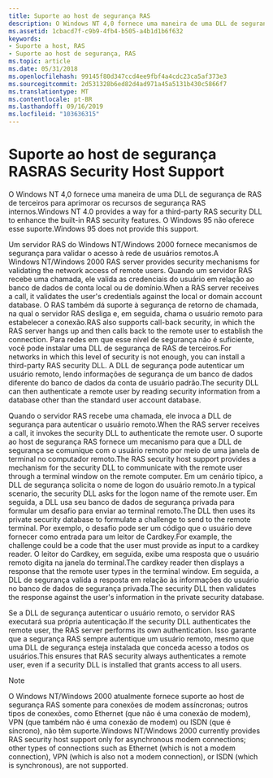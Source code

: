 ```yaml
---
title: Suporte ao host de segurança RAS
description: O Windows NT 4,0 fornece uma maneira de uma DLL de segurança de RAS de terceiros para aprimorar os recursos de segurança RAS internos. O Windows 95 não oferece esse suporte.
ms.assetid: 1cbacd7f-c9b9-4fb4-b505-a4b1d1b6f632
keywords:
- Suporte a host, RAS
- Suporte ao host de segurança, RAS
ms.topic: article
ms.date: 05/31/2018
ms.openlocfilehash: 99145f80d347ccd4ee9fbf4a4cdc23ca5af373e3
ms.sourcegitcommit: 2d531328b6ed82d4ad971a45a5131b430c5866f7
ms.translationtype: MT
ms.contentlocale: pt-BR
ms.lasthandoff: 09/16/2019
ms.locfileid: "103636315"
---
```

# <a name="ras-security-host-support"></a><span data-ttu-id="13768-106">Suporte ao host de segurança RAS</span><span class="sxs-lookup"><span data-stu-id="13768-106">RAS Security Host Support</span></span>

<span data-ttu-id="13768-107">O Windows NT 4,0 fornece uma maneira de uma DLL de segurança de RAS de terceiros para aprimorar os recursos de segurança RAS internos.</span><span class="sxs-lookup"><span data-stu-id="13768-107">Windows NT 4.0 provides a way for a third-party RAS security DLL to enhance the built-in RAS security features.</span></span> <span data-ttu-id="13768-108">O Windows 95 não oferece esse suporte.</span><span class="sxs-lookup"><span data-stu-id="13768-108">Windows 95 does not provide this support.</span></span>

<span data-ttu-id="13768-109">Um servidor RAS do Windows NT/Windows 2000 fornece mecanismos de segurança para validar o acesso à rede de usuários remotos.</span><span class="sxs-lookup"><span data-stu-id="13768-109">A Windows NT/Windows 2000 RAS server provides security mechanisms for validating the network access of remote users.</span></span> <span data-ttu-id="13768-110">Quando um servidor RAS recebe uma chamada, ele valida as credenciais do usuário em relação ao banco de dados de conta local ou de domínio.</span><span class="sxs-lookup"><span data-stu-id="13768-110">When a RAS server receives a call, it validates the user's credentials against the local or domain account database.</span></span> <span data-ttu-id="13768-111">O RAS também dá suporte à segurança de retorno de chamada, na qual o servidor RAS desliga e, em seguida, chama o usuário remoto para estabelecer a conexão.</span><span class="sxs-lookup"><span data-stu-id="13768-111">RAS also supports call-back security, in which the RAS server hangs up and then calls back to the remote user to establish the connection.</span></span> <span data-ttu-id="13768-112">Para redes em que esse nível de segurança não é suficiente, você pode instalar uma DLL de segurança de RAS de terceiros.</span><span class="sxs-lookup"><span data-stu-id="13768-112">For networks in which this level of security is not enough, you can install a third-party RAS security DLL.</span></span> <span data-ttu-id="13768-113">A DLL de segurança pode autenticar um usuário remoto, lendo informações de segurança de um banco de dados diferente do banco de dados da conta de usuário padrão.</span><span class="sxs-lookup"><span data-stu-id="13768-113">The security DLL can then authenticate a remote user by reading security information from a database other than the standard user account database.</span></span>

<span data-ttu-id="13768-114">Quando o servidor RAS recebe uma chamada, ele invoca a DLL de segurança para autenticar o usuário remoto.</span><span class="sxs-lookup"><span data-stu-id="13768-114">When the RAS server receives a call, it invokes the security DLL to authenticate the remote user.</span></span> <span data-ttu-id="13768-115">O suporte ao host de segurança RAS fornece um mecanismo para que a DLL de segurança se comunique com o usuário remoto por meio de uma janela de terminal no computador remoto.</span><span class="sxs-lookup"><span data-stu-id="13768-115">The RAS security host support provides a mechanism for the security DLL to communicate with the remote user through a terminal window on the remote computer.</span></span> <span data-ttu-id="13768-116">Em um cenário típico, a DLL de segurança solicita o nome de logon do usuário remoto.</span><span class="sxs-lookup"><span data-stu-id="13768-116">In a typical scenario, the security DLL asks for the logon name of the remote user.</span></span> <span data-ttu-id="13768-117">Em seguida, a DLL usa seu banco de dados de segurança privada para formular um desafio para enviar ao terminal remoto.</span><span class="sxs-lookup"><span data-stu-id="13768-117">The DLL then uses its private security database to formulate a challenge to send to the remote terminal.</span></span> <span data-ttu-id="13768-118">Por exemplo, o desafio pode ser um código que o usuário deve fornecer como entrada para um leitor de Cardkey.</span><span class="sxs-lookup"><span data-stu-id="13768-118">For example, the challenge could be a code that the user must provide as input to a cardkey reader.</span></span> <span data-ttu-id="13768-119">O leitor do Cardkey, em seguida, exibe uma resposta que o usuário remoto digita na janela do terminal.</span><span class="sxs-lookup"><span data-stu-id="13768-119">The cardkey reader then displays a response that the remote user types in the terminal window.</span></span> <span data-ttu-id="13768-120">Em seguida, a DLL de segurança valida a resposta em relação às informações do usuário no banco de dados de segurança privada.</span><span class="sxs-lookup"><span data-stu-id="13768-120">The security DLL then validates the response against the user's information in the private security database.</span></span>

<span data-ttu-id="13768-121">Se a DLL de segurança autenticar o usuário remoto, o servidor RAS executará sua própria autenticação.</span><span class="sxs-lookup"><span data-stu-id="13768-121">If the security DLL authenticates the remote user, the RAS server performs its own authentication.</span></span> <span data-ttu-id="13768-122">Isso garante que a segurança RAS sempre autentique um usuário remoto, mesmo que uma DLL de segurança esteja instalada que conceda acesso a todos os usuários.</span><span class="sxs-lookup"><span data-stu-id="13768-122">This ensures that RAS security always authenticates a remote user, even if a security DLL is installed that grants access to all users.</span></span>

> [!Note]  
> <span data-ttu-id="13768-123">O Windows NT/Windows 2000 atualmente fornece suporte ao host de segurança RAS somente para conexões de modem assíncronas; outros tipos de conexões, como Ethernet (que não é uma conexão de modem), VPN (que também não é uma conexão de modem) ou ISDN (que é síncrono), não têm suporte.</span><span class="sxs-lookup"><span data-stu-id="13768-123">Windows NT/Windows 2000 currently provides RAS security host support only for asynchronous modem connections; other types of connections such as Ethernet (which is not a modem connection), VPN (which is also not a modem connection), or ISDN (which is synchronous), are not supported.</span></span>

 

 

 




